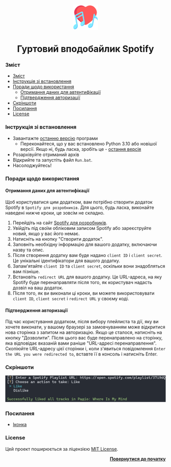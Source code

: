 <a name="readme-top"></a>

<div align="center">
  <a href="https://github.com/seesmof/">
    <img src="../public/logo.png" alt="Logo" height="80">
  </a>

<h1 align="center">Гуртовий вподобайлик Spotify</h1>
</div>

### Зміст

- [Зміст](#зміст)
- [Інструкція зі встановлення](#інструкція-зі-встановлення)
- [Поради щодо використання](#поради-щодо-використання)
  - [Отримання даних для автентифікації](#отримання-даних-для-автентифікації)
  - [Підтвердження авторизації](#підтвердження-авторизації)
- [Скріншоти](#скріншоти)
- [Посилання](#посилання)
- [License](#license)

### Інструкція зі встановлення

- Завантажте [останню версію](https://github.com/seesmof/spotify-batch-liker-cli/archive/refs/tags/v1.0.0.zip) програми
  - Переконайтеся, що у вас встановлено Python 3.10 або новішої версії. Якщо ні, будь ласка, зробіть це - [остання версія](https://www.python.org/downloads/)
- Розархівуйте отриманий архів
- Відкрийте та запустіть файл `Run.bat`.
- Насолоджуйтесь!

### Поради щодо використання

#### Отримання даних для автентифікації

Щоб користуватися цим додатком, вам потрібно створити додаток Spotify в `Spotify для розробників`. Для цього, будь ласка, виконайте наведені нижче кроки, це зовсім не складно.

1. Перейдіть на сайт [Spotify для розробників](https://developer.spotify.com/dashboard/).
2. Увійдіть під своїм обліковим записом Spotify або зареєструйте новий, якщо у вас його немає.
3. Натисніть на кнопку "Створити додаток".
4. Заповніть необхідну інформацію для вашого додатку, включаючи назву та опис.
5. Після створення додатку вам буде надано `client ID` і `client secret`. Це унікальні ідентифікатори для вашого додатку.
6. Запам'ятайте `client ID` та `client secret`, оскільки вони знадобляться вам пізніше.
7. Встановіть `redirect URL` для вашого додатку. Це URL-адреса, на яку Spotify буде перенаправляти після того, як користувач надасть дозвіл на ваш додаток.
8. Після того, як ви виконали ці кроки, ви можете використовувати `client ID`, `client secret` і `redirect URL` у своєму коді.

#### Підтвердження авторизації

Під час користування додатком, після вибору плейлиста та дії, яку ви хочете виконати, у вашому браузері за замовчуванням може відкритися нова сторінка з запитом на авторизацію. Якщо це сталося, натисніть на кнопку "Дозволити". Після цього вас буде перенаправлено на сторінку, яка відповідає вказаній вами раніше "URL-адресі перенаправлення". Скопіюйте URL-адресу цієї сторінки і, коли з'явиться повідомлення `Enter the URL you were redirected to`, вставте її в консоль і натисніть Enter.

### Скріншоти

![App](../public/app.png)

### Посилання

- [Іконка](https://www.flaticon.com/)

### License

Цей проект поширюється за ліцензією [MIT License](../LICENSE).

<p align="right"><a href="#readme-top"><strong>Повернутися до початку</strong></a></p>
